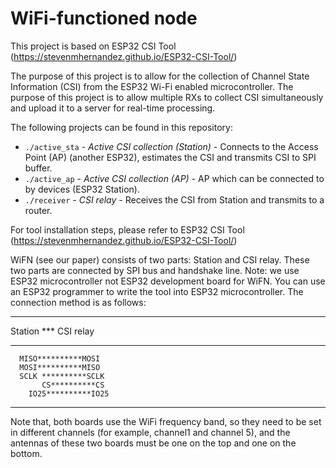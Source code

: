 # WiFi-functioned node

This project is based on ESP32 CSI Tool (https://stevenmhernandez.github.io/ESP32-CSI-Tool/)

The purpose of this project is to allow for the collection of Channel State Information (CSI) from the ESP32 Wi-Fi enabled microcontroller. 
The purpose of this project is to allow multiple RXs to collect CSI simultaneously and upload it to a server for real-time processing.

The following projects can be found in this repository:

* `./active_sta` - *Active CSI collection (Station)* - Connects to the Access Point (AP) (another ESP32), estimates the CSI and transmits CSI to SPI buffer.
* `./active_ap` - *Active CSI collection (AP)* - AP which can be connected to by devices (ESP32 Station).
* `./receiver` - *CSI relay* - Receives the CSI from Station and transmits to a router.

For tool installation steps, please refer to ESP32 CSI Tool (https://stevenmhernandez.github.io/ESP32-CSI-Tool/)

WiFN (see our paper) consists of two parts: Station and CSI relay. These two parts are connected by SPI bus and handshake line.
Note: we use ESP32 microcontroller not ESP32 development board for WiFN. You can use an ESP32 programmer to write the tool into ESP32 microcontroller.
The connection method is as follows:
***********            ************
Station       ***       CSI relay 
***********            ************
      MISO**********MOSI
      MOSI**********MISO
      SCLK **********SCLK
           CS**********CS
        IO25**********IO25
***********             ************

Note that, both boards use the WiFi frequency band, so they need to be set in different channels (for example, channel1 and channel 5), and the antennas of these two boards must be one on the top and one on the bottom.
